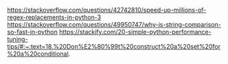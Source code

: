 https://stackoverflow.com/questions/42742810/speed-up-millions-of-regex-replacements-in-python-3
https://stackoverflow.com/questions/49950747/why-is-string-comparison-so-fast-in-python
https://stackify.com/20-simple-python-performance-tuning-tips/#:~:text=18.%20Don%E2%80%99t%20construct%20a%20set%20for%20a%20conditional.
